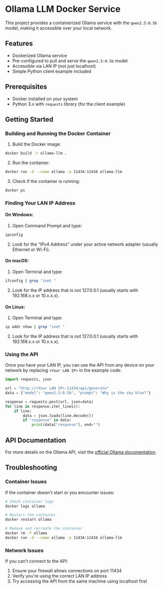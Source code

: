 # Ollama LLM Docker Service

This project provides a containerized Ollama service with the `qwen2.5:0.5b` model, making it accessible over your local network.

## Features

- Dockerized Ollama service
- Pre-configured to pull and serve the `qwen2.5:0.5b` model
- Accessible via LAN IP (not just localhost)
- Simple Python client example included

## Prerequisites

- Docker installed on your system
- Python 3.x with `requests` library (for the client example)

## Getting Started

### Building and Running the Docker Container

1. Build the Docker image:

```bash
docker build -t ollama-llm .
```

2. Run the container:

```bash
docker run -d --name ollama -p 11434:11434 ollama-llm
```

3. Check if the container is running:

```bash
docker ps
```

### Finding Your LAN IP Address

#### On Windows:

1. Open Command Prompt and type:

```bash
ipconfig
```

2. Look for the "IPv4 Address" under your active network adapter (usually Ethernet or Wi-Fi).

#### On macOS:

1. Open Terminal and type:

```bash
ifconfig | grep "inet "
```

2. Look for the IP address that is not 127.0.0.1 (usually starts with 192.168.x.x or 10.x.x.x).

#### On Linux:

1. Open Terminal and type:

```bash
ip addr show | grep "inet "
```

2. Look for the IP address that is not 127.0.0.1 (usually starts with 192.168.x.x or 10.x.x.x).

### Using the API

Once you have your LAN IP, you can use the API from any device on your network by replacing `<Your LAN IP>` in the example code:

```python
import requests, json

url = "http://<Your LAN IP>:11434/api/generate"
data = {"model": "qwen2.5:0.5b", "prompt": "Why is the sky blue?"}

response = requests.post(url, json=data)
for line in response.iter_lines():
    if line:
        data = json.loads(line.decode())
        if "response" in data:
            print(data["response"], end="")
```

## API Documentation

For more details on the Ollama API, visit the [official Ollama documentation](https://github.com/ollama/ollama/blob/main/docs/api.md).

## Troubleshooting

### Container Issues

If the container doesn't start or you encounter issues:

```bash
# Check container logs
docker logs ollama

# Restart the container
docker restart ollama

# Remove and recreate the container
docker rm -f ollama
docker run -d --name ollama -p 11434:11434 ollama-llm
```

### Network Issues

If you can't connect to the API:

1. Ensure your firewall allows connections on port 11434
2. Verify you're using the correct LAN IP address
3. Try accessing the API from the same machine using localhost first
